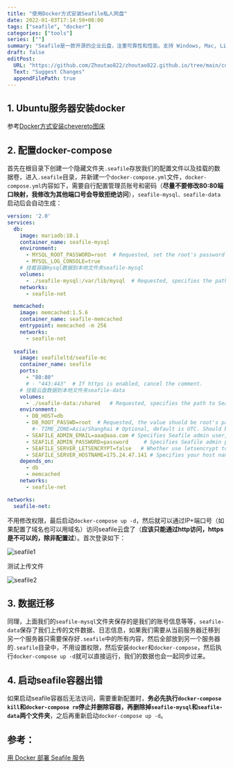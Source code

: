 ```yaml
---
title: "使用Docker方式安装Seafile私人网盘"
date: 2022-01-03T17:14:59+08:00
tags: ["seafile", "docker"]
categories: ["tools"]
series: [""]
summary: "Seafile是一款开源的企业云盘，注重可靠性和性能。支持 Windows, Mac, Linux, iOS, Android 平台。支持文件同步或者直接挂载到本地访问"
draft: false
editPost:
  URL: "https://github.com/Zhoutao822/zhoutao822.github.io/tree/main/content/"
  Text: "Suggest Changes"
  appendFilePath: true 
---
```


## 1. Ubuntu服务器安装docker

参考[Docker方式安装chevereto图床](https://zhoutao822.github.io/posts/chevereto/)

## 2. 配置docker-compose

首先在根目录下创建一个隐藏文件夹`.seafile`存放我们的配置文件以及挂载的数据卷，进入`.seafile`目录，并新建一个`docker-compose.yml`文件，`docker-compose.yml`内容如下，需要自行配置管理员账号和密码（**尽量不要修改80:80端口映射，我修改为其他端口号会导致拒绝访问**），`seafile-mysql、seafile-data`启动后会自动生成：

```yml
version: '2.0'
services:
  db:
    image: mariadb:10.1
    container_name: seafile-mysql
    environment:
      - MYSQL_ROOT_PASSWORD=root  # Requested, set the root's password of MySQL service.
      - MYSQL_LOG_CONSOLE=true
    # 挂载容器mysql数据到本地文件夹seafile-mysql
    volumes:
      - ./seafile-mysql:/var/lib/mysql  # Requested, specifies the path to MySQL data persistent store.
    networks:
      - seafile-net

  memcached:
    image: memcached:1.5.6
    container_name: seafile-memcached
    entrypoint: memcached -m 256
    networks:
      - seafile-net
          
  seafile:
    image: seafileltd/seafile-mc
    container_name: seafile
    ports:
      - "80:80"
      # - "443:443"  # If https is enabled, cancel the comment.
    # 挂载云盘数据到本地文件夹seafile-data
    volumes:
      - ./seafile-data:/shared   # Requested, specifies the path to Seafile data persistent store.
    environment:
      - DB_HOST=db
      - DB_ROOT_PASSWD=root  # Requested, the value shuold be root's password of MySQL service.
        #- TIME_ZONE=Asia/Shanghai # Optional, default is UTC. Should be uncomment and set to your local time zone.
      - SEAFILE_ADMIN_EMAIL=aaa@aaa.com # Specifies Seafile admin user, default is 'me@example.com'.
      - SEAFILE_ADMIN_PASSWORD=password     # Specifies Seafile admin password, default is 'asecret'.
      - SEAFILE_SERVER_LETSENCRYPT=false   # Whether use letsencrypt to generate cert.
      - SEAFILE_SERVER_HOSTNAME=175.24.47.141 # Specifies your host name.
    depends_on:
      - db
      - memcached
    networks:
      - seafile-net

networks:
  seafile-net:
```

不用修改权限，最后启动`docker-compose up -d`，然后就可以通过IP+端口号（如果配置了域名也可以用域名）访问seafile云盘了（**应该只能通过http访问，https是不可以的，除非配置过**）。首次登录如下：

![seafile1](https://cdn.jsdelivr.net/gh/Zhoutao822/hugo-pic/pictures/202201031718577.PNG)

测试上传文件

![seafile2](https://cdn.jsdelivr.net/gh/Zhoutao822/hugo-pic/pictures/202201031718273.PNG)

## 3. 数据迁移

同理，上面我们的`seafile-mysql`文件夹保存的是我们的账号信息等等，`seafile-data`保存了我们上传的文件数据、日志信息，如果我们需要从当前服务器迁移到另一个服务器只需要保存好`.seafile`中的所有内容，然后全部放到另一个服务器的`.seafile`目录中，不用设置权限，然后安装`docker`和`docker-compose`，然后执行`docker-compose up -d`就可以直接运行，我们的数据也会一起同步过来。

## 4. 启动seafile容器出错

如果启动seafile容器后无法访问，需要重新配置时，**务必先执行`docker-compose kill`和`docker-compose rm`停止并删除容器，再删除掉`seafile-mysql`和`seafile-data`两个文件夹**，之后再重新启动`docker-compose up -d`。

## 参考：

[用 Docker 部署 Seafile 服务](https://cloud.seafile.com/published/seafile-manual-cn/docker/%E7%94%A8Docker%E9%83%A8%E7%BD%B2Seafile.md)